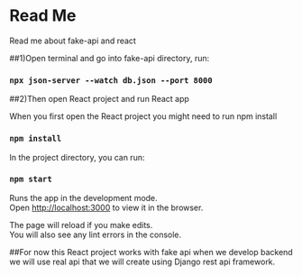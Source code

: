 # Read Me

Read me about fake-api and react

##1)Open terminal and go into fake-api directory, run:

### `npx json-server --watch db.json --port 8000`

##2)Then open React project and run React app 

When you first open the React project you might need to run npm install

### `npm install`

In the project directory, you can run:

### `npm start`

Runs the app in the development mode.\
Open [http://localhost:3000](http://localhost:3000) to view it in the browser.

The page will reload if you make edits.\
You will also see any lint errors in the console.

##For now this React project works with fake api when we develop backend we will use real api that we will create using Django rest api framework.
